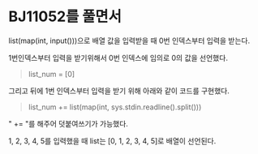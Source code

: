# BJ11052를 풀면서

list(map(int, input()))으로 배열 값을 입력받을 때 0번 인덱스부터 입력을 받는다.

1번인덱스부터 입력을 받기위해서 0번 인덱스에 임의로 0의 값을 선언했다.

> list_num = [0]

그리고 뒤에 1번 인덱스부터 입력을 받기 위해 아래와 같이 코드를 구현했다.

> list_num += list(map(int, sys.stdin.readline().split()))

" += "를 해주어 덧붙여쓰기가 가능했다.

1, 2, 3, 4, 5를 입력했을 때 list는 [0, 1, 2, 3, 4, 5]로 배열이 선언된다.